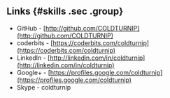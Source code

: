 ## Links {#skills .sec .group}

- GitHub - [http://github.com/COLDTURNIP](http://github.com/COLDTURNIP)
- coderbits - [https://coderbits.com/coldturnip](https://coderbits.com/coldturnip)
- LinkedIn - [http://linkedin.com/in/coldturnip](http://linkedin.com/in/coldturnip)
- Google+ - [https://profiles.google.com/coldturnip](https://profiles.google.com/coldturnip)
- Skype - coldturnip

